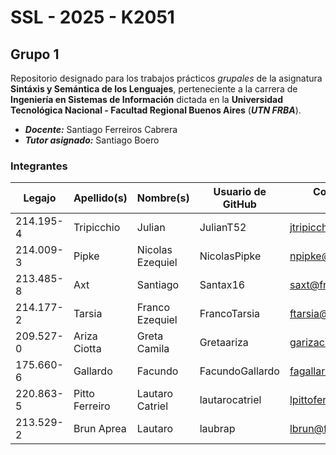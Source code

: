 # SSL - 2025 - K2051
## Grupo 1

Repositorio designado para los trabajos prácticos *grupales* de la asignatura
**Sintáxis y Semántica de los Lenguajes**,
perteneciente a la carrera de **Ingeniería en Sistemas de Información** dictada en la
**Universidad Tecnológica Nacional - Facultad Regional Buenos Aires** (***UTN FRBA***).

- ***Docente:*** Santiago Ferreiros Cabrera
- ***Tutor asignado:*** Santiago Boero

### Integrantes
| Legajo    | Apellido(s)    | Nombre(s)        | Usuario de GitHub                      | Correo electrónico institucional       |
| --------- | -------------- | ---------------- | -------------------------------------- | -------------------------------------- |
| 214.195-4 | Tripicchio     | Julian           | JulianT52                              | jtripicchio@fraba.utn.edu.ar           |
| 214.009-3 | Pipke          | Nicolas Ezequiel | NicolasPipke                           | npipke@frba.utn.edu.ar                 |
| 213.485-8 | Axt            | Santiago         | Santax16                               | saxt@frba.utn.edu.ar                   |
| 214.177-2 | Tarsia         | Franco Ezequiel  | FrancoTarsia                           | ftarsia@frba.utn.edu.ar                |
| 209.527-0 | Ariza Ciotta   | Greta Camila     | Gretaariza                             | garizaciotta@frba.utn.edu.ar           |
| 175.660-6 | Gallardo       | Facundo          | FacundoGallardo                        | fagallardo@frba.tun.edu.ar             |
| 220.863-5 | Pitto Ferreiro | Lautaro Catriel  | lautarocatriel                         | lpittoferreiro@frba.utn.edu.ar         |
| 213.529-2 | Brun Aprea     | Lautaro          | laubrap                                | lbrun@frba.utn.edu.ar                  |
